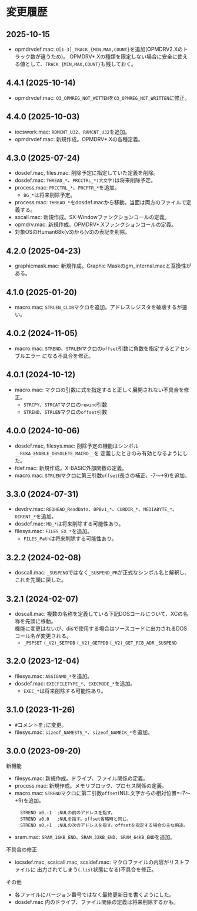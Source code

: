 # 変更履歴

## 2025-10-15

* opmdrvdef.mac: `O[1-3]_TRACK_{MIN,MAX,COUNT}`を追加(OPMDRV2.Xのトラック数が違うため)。
  OPMDRV\*.Xの種類を限定しない場合に安全に使える値として、`TRACK_{MIN,MAX,COUNT}`も残しておく。


## 4.4.1 (2025-10-14)

* opmdrvdef.mac: `O3_OPMREG_NOT_WITTEN`を`O3_OPMREG_NOT_WRITTEN`に修正。


## 4.4.0 (2025-10-03)

* iocswork.mac: `ROMCNT_U32`、`RAMCNT_U32`を追加。
* opmdrvdef.mac: 新規作成。OPMDRV\*.Xの各種定義。


## 4.3.0 (2025-07-24)

* dosdef.mac, files.mac: 削除予定に指定していた定義を削除。
* dosdef.mac: `THREAD_*`、`PRCCTRL_*(大文字)`は将来削除予定。
* process.mac: `PRCCTRL_*`、`PRCPTR_*`を追加。
  * `BG_*`は将来削除予定。
* process.mac: `THREAD_*`をdosdef.macから移動。当面は両方のファイルで定義する。
* sxcall.mac: 新規作成。SX-Windowファンクションコールの定義。
* opmdrv.mac: 新規作成。OPMDRV\*.Xファンクションコールの定義。
* 対象OSのHuman68k(v3)から(v3)の表記を削除。


## 4.2.0 (2025-04-23)

* graphicmask.mac: 新規作成。Graphic Maskのgm_internal.macと互換性がある。


## 4.1.0 (2025-01-20)

* macro.mac: `STRLEN_CLOB`マクロを追加。アドレスレジスタを破壊するが速い。


## 4.0.2 (2024-11-05)

* macro.mac: `STREND`、`STRLEN`マクロの`offset`引数に負数を指定するとアセンブルエラー
  になる不具合を修正。


## 4.0.1 (2024-10-12)

* macro.mac: マクロの引数に式を指定すると正しく展開されない不具合を修正。
  * `STRCPY`、`STRCAT`マクロの`rewind`引数
  * `STREND`、`STRLEN`マクロの`offset`引数


## 4.0.0 (2024-10-06)

* dosdef.mac, filesys.mac: 削除予定の機能はシンボル`__RUKA_ENABLE_OBSOLETE_MACRO__`を
  定義したときのみ有効となるようにした。
* fdef.mac: 新規作成。X-BASIC外部関数の定義。
* macro.mac: `STRLEN`マクロに第三引数`offset`(長さの補正、-7～+9)を追加。


## 3.3.0 (2024-07-31)

* devdrv.mac: `REQHEAD_ReadData`、`DPBv1_*`、`CURDIR_*`、`MEDIABYTE_*`、`DIRENT_*`を追加。
* dosdef.mac: `MB_*`は将来削除する可能性あり。
* filesys.mac: `FILES_EX_*`を追加。
  * `FILES_Path`は将来削除する可能性あり。


## 3.2.2 (2024-02-08)

* doscall.mac: `_SUSPEND`ではなく`_SUSPEND_PR`が正式なシンボル名と解釈し、これを先頭に戻した。


## 3.2.1 (2024-02-07)

* doscall.mac: 複数の名称を定義している下記DOSコールについて、XCの名称を先頭に移動。  
  機能に変更はないが、disで使用する場合はソースコードに出力されるDOSコール名が変更される。
  * `_PSPSET` `(_V2)_SETPDB` `(_V2)_GETPDB` `(_V2)_GET_FCB_ADR` `_SUSPEND`


## 3.2.0 (2023-12-04)

* filesys.mac: `ASSIGNMD_*`を追加。
* dosdef.mac: `EXECFILETYPE_*`、`EXECMODE_*`を追加。
  * `EXEC_*`は将来削除する可能性あり。


## 3.1.0 (2023-11-26)

* `#`コメントを`;`に変更。
* filesys.mac: `sizeof_NAMESTS_*`、`sizeof_NAMECK_*`を追加。


## 3.0.0 (2023-09-20)

新機能
* filesys.mac: 新規作成。ドライブ、ファイル関係の定義。
* process.mac: 新規作成。メモリブロック、プロセス関係の定義。
* macro.mac: `STREND`マクロに第二引数`offset`(NUL文字からの相対位置=-7～+9)を追加。
  ```
    STREND a0,-1  ;NULの前のアドレスを指す。
    STREND a0,0   ;NULを指す。offset省略時と同じ。
    STREND a0,+1  ;NULの次のアドレスを指す。offsetを指定する場合の主な用途。
  ```
* sram.mac: `SRAM_16KB_END`、`SRAM_32KB_END`、`SRAM_64KB_END`を追加。

不具合の修正
* iocsdef.mac, scsicall.mac, scsidef.mac: マクロファイルの内容がリストファイルに
  出力されてしまう(`.list`状態になる)不具合を修正。

その他
* 各ファイルにバージョン番号ではなく最終更新日を書くようにした。
* dosdef.mac 内のドライブ、ファイル関係の定義は将来削除するかも。

